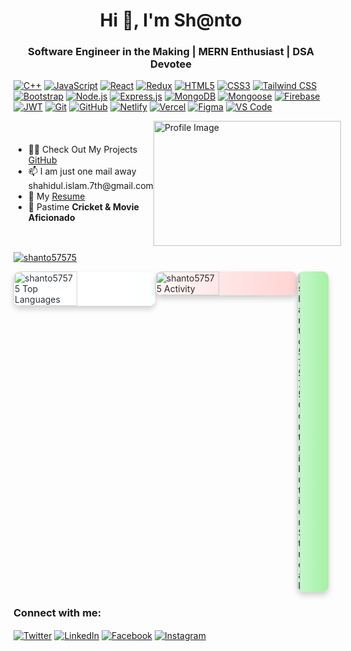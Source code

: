 <h1 align="center">Hi 👋, I'm Sh@nto</h1>
<h3 align="center">Software Engineer in the Making | MERN Enthusiast | DSA Devotee</h3>

[![C++](https://img.shields.io/badge/-C%2B%2B-blue?style=for-the-badge&logo=c%2B%2B)](https://en.wikipedia.org/wiki/C%2B%2B)
[![JavaScript](https://img.shields.io/badge/-JavaScript-yellow?style=for-the-badge&logo=javascript)](https://developer.mozilla.org/en-US/docs/Web/JavaScript)
[![React](https://img.shields.io/badge/-React-blue?style=for-the-badge&logo=react)](https://reactjs.org/)
[![Redux](https://img.shields.io/badge/-Redux-purple?style=for-the-badge&logo=redux)](https://redux.js.org/)
[![HTML5](https://img.shields.io/badge/-HTML5-red?style=for-the-badge&logo=html5)](https://developer.mozilla.org/en-US/docs/Web/HTML)
[![CSS3](https://img.shields.io/badge/-CSS3-blue?style=for-the-badge&logo=css3)](https://developer.mozilla.org/en-US/docs/Web/CSS)
[![Tailwind CSS](https://img.shields.io/badge/-Tailwind_CSS-lightblue?style=for-the-badge&logo=tailwind-css)](https://tailwindcss.com/)
[![Bootstrap](https://img.shields.io/badge/-Bootstrap-purple?style=for-the-badge&logo=bootstrap)](https://getbootstrap.com/)
[![Node.js](https://img.shields.io/badge/-Node.js-green?style=for-the-badge&logo=node.js)](https://nodejs.org/)
[![Express.js](https://img.shields.io/badge/-Express.js-lightgrey?style=for-the-badge&logo=express)](https://expressjs.com/)
[![MongoDB](https://img.shields.io/badge/-MongoDB-green?style=for-the-badge&logo=mongodb)](https://www.mongodb.com/)
[![Mongoose](https://img.shields.io/badge/-Mongoose-orange?style=for-the-badge&logo=mongoose)](https://mongoosejs.com/)
[![Firebase](https://img.shields.io/badge/-Firebase-orange?style=for-the-badge&logo=firebase)](https://firebase.google.com/)
[![JWT](https://img.shields.io/badge/-JWT-yellow?style=for-the-badge&logo=json-web-tokens)](https://jwt.io/)
[![Git](https://img.shields.io/badge/-Git-black?style=for-the-badge&logo=git)](https://git-scm.com/)
[![GitHub](https://img.shields.io/badge/-GitHub-grey?style=for-the-badge&logo=github)](https://github.com/)
[![Netlify](https://img.shields.io/badge/-Netlify-blue?style=for-the-badge&logo=netlify)](https://www.netlify.com/)
[![Vercel](https://img.shields.io/badge/-Vercel-blue?style=for-the-badge&logo=vercel)](https://vercel.com/)
[![Figma](https://img.shields.io/badge/-Figma-blueviolet?style=for-the-badge&logo=figma)](https://www.figma.com/)
[![VS Code](https://img.shields.io/badge/-VS_Code-blue?style=for-the-badge&logo=visual-studio-code)](https://code.visualstudio.com/)

<div style="display: flex; align-items: center; justify-content: space-between;">
    <div>
    <ul>
      <li>👨‍💻 Check Out My Projects <a href="https://github.com/Shanto57575">GitHub</a></li>
      <li>📫 I am just one mail away shahidul.islam.7th@gmail.com</li>
      <li>📄 My <a href="https://drive.google.com/file/d/14PZc0XHRW6hxw1pNiWO7d-Hw-k76_-1f/view?usp=sharing">Resume</a></li>
      <li>🎥 Pastime <strong>Cricket & Movie Aficionado</strong></li>
    </ul>
  </div>
  <div>
    <img src="https://miro.medium.com/v2/resize:fit:1278/1*XC8smpR5WreT96bwSVNzjg.gif" alt="Profile Image" width="300" height="200"/>
  </div>
</div>

<p align="left" style="margin-top:10px;"> <a href="https://github.com/ryo-ma/github-profile-trophy"><img src="https://github-profile-trophy.vercel.app/?username=shanto57575&theme=dracula" alt="shanto57575" /></a> </p>

<div style="display: flex; justify-content: space-around; margin-bottom: 20px;">
  <img
    style="width: 45%; filter: contrast(90%) brightness(115%) saturate(140%); border-radius: 10px; box-shadow: 0px 5px 10px rgba(0, 0, 0, 0.2); background: linear-gradient(to right, #f0f8ff, #e6f2fa);"
    src="https://github-readme-stats.vercel.app/api/top-langs?username=shanto57575&show_icons=true&locale=en&layout=compact"
    alt="shanto57575 Top Languages"
  />
  <img
    style="width: 45%; filter: contrast(90%) brightness(110%) saturate(130%); border-radius: 10px; box-shadow: 0px 5px 10px rgba(0, 0, 0, 0.2); background: linear-gradient(to right, #ffecec, #f7cac9);"
    src="https://github-readme-stats.vercel.app/api?username=shanto57575&show_icons=true&locale=en"
    alt="shanto57575 Activity"
  />
  <img
    style="width: 10%; filter: contrast(90%) brightness(110%) saturate(130%); border-radius: 10px; box-shadow: 0px 5px 10px rgba(0, 0, 0, 0.2); background: linear-gradient(to right, #c3e8cb, #a5e0a2);"
    src="https://github-readme-streak-stats.herokuapp.com/?user=shanto57575"
    alt="shanto57575 Contribution Streak"
  />
</div>

<h3 align="left">Connect with me:</h3>
<p align="left">
<a href="https://twitter.com/Shahidu37823405" target="_blank"><img align="center" src="https://img.shields.io/badge/-Twitter-1DA1F2?style=for-the-badge&logo=twitter&logoColor=white" alt="Twitter" /></a>
<a href="https://www.linkedin.com/in/md-shahidul-islam-shanto/" target="_blank"><img align="center" src="https://img.shields.io/badge/-LinkedIn-0077B5?style=for-the-badge&logo=linkedin&logoColor=white" alt="LinkedIn" /></a>
<a href="https://www.facebook.com/profile.php?id=100021587690987" target="_blank"><img align="center" src="https://img.shields.io/badge/-Facebook-1877F2?style=for-the-badge&logo=facebook&logoColor=white" alt="Facebook" /></a>
<a href="https://www.instagram.com/_shanto16_3/" target="_blank"><img align="center" src="https://img.shields.io/badge/-Instagram-E4405F?style=for-the-badge&logo=instagram&logoColor=white" alt="Instagram" /></a>
</p>
